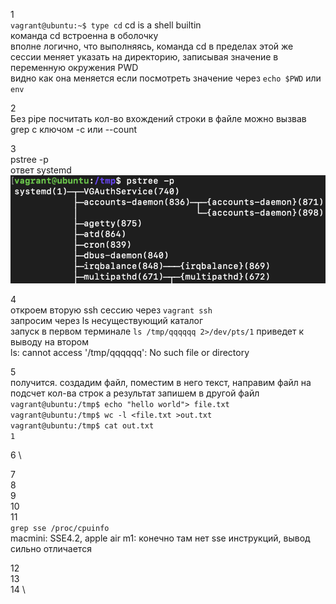 1 \
`vagrant@ubuntu:~$ type cd`
cd is a shell builtin \
 команда cd встроенна в оболочку \
вполне логично, что выполняясь, команда cd в пределах этой же сессии меняет указать на директорию, записывая значение в переменную окружения PWD \
видно как она меняется если посмотреть значение через `echo $PWD` или `env`

2 \
Без pipe посчитать кол-во вхождений строки в файле можно вызвав grep c ключом -c или --count

3 \
pstree -p \
ответ systemd \
![](img/systemd.png)

4 \
откроем вторую ssh сессию через `vagrant ssh` \
запросим через ls несуществующий каталог \
запуск в первом терминале `ls /tmp/qqqqqq 2>/dev/pts/1` приведет к выводу на втором\
ls: cannot access '/tmp/qqqqqq': No such file or directory

5 \
получится. создадим файл, поместим в него текст, направим файл на подсчет кол-ва строк а результат запишем в другой файл \
`vagrant@ubuntu:/tmp$ echo "hello world"> file.txt` \
`vagrant@ubuntu:/tmp$ wc -l <file.txt >out.txt` \
`vagrant@ubuntu:/tmp$ cat out.txt` \
`1`

6 \

7 \
8 \
9 \
10 \
11 \
`grep sse /proc/cpuinfo` \
macmini: SSE4.2, apple air m1: конечно там нет sse инструкций, вывод сильно отличается


12 \
13 \
14 \